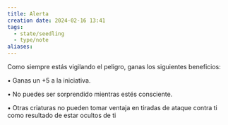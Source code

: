 ```yaml
---
title: Alerta
creation date: 2024-02-16 13:41
tags:
  - state/seedling
  - type/note
aliases:
---
```

Como siempre estás vigilando el peligro, ganas los siguientes beneficios:

• Ganas un +5 a la iniciativa.

• No puedes ser sorprendido mientras estés consciente.

• Otras criaturas no pueden tomar ventaja en tiradas de ataque contra ti como resultado de estar
ocultos de ti
